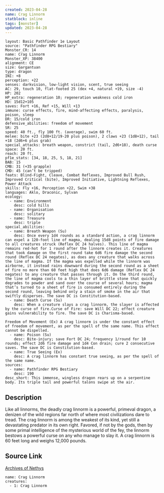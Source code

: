 ```yaml
---
created: 2023-04-28
name: Crag Linnorm
statblock: inline
tags: [monster]
updated: 2023-04-28
---
```

```statblock
layout: Basic Pathfinder 1e Layout
source: "Pathfinder RPG Bestiary"
Monster_CR: 14
name: Crag Linnorm
Monster_XP: 38400
alignment: CE
size: Gargantuan
type: dragon
INI: +8
perception: +22
senses: darkvision, low-light vision, scent, true seeing
AC: 29, touch 10, flat-footed 25 (dex +4, natural +19, size -4)
HP: 202
HP_extra: regeneration 10; regeneration weakness cold iron
HD: 15d12+105
saves: Fort +16, Ref +15, Will +13
immune: curse effects, fire, mind-affecting effects, paralysis, poison, sleep
DR: 15/cold iron
defensive_abilities: freedom of movement
SR: 25
speed: 40 ft., fly 100 ft. (average), swim 60 ft.
melee: bite +23 (2d8+12/19-20 plus poison), 2 claws +23 (1d8+12), tail +18 (2d6+6 plus grab)
special_attacks: breath weapon, constrict (tail, 2d6+18), death curse
space: 20 ft.
reach: 20 ft.
pf1e_stats: [34, 18, 25, 5, 18, 21]
BAB: 15
CMB: 31 (+35 grapple)
CMD: 45 (can’t be tripped)
feats: Blind-Fight, Cleave, Combat Reflexes, Improved Bull Rush, Improved Critical (bite), Improved Initiative, Lightning Reflexes, Power Attack
skills: Fly +16, Perception +22, Swim +38
languages: Aklo, Draconic, Sylvan
ecology:
  - name: Environment
    desc: cold hills
  - name: Organisation
    desc: solitary
  - name: Treasure
    desc: triple
special_abilities:
  - name: Breath Weapon (Su)
    desc: Once every 1d4 rounds as a standard action, a crag linnorm can expel a 120-foot line of magma, dealing 15d8 points of fire damage to all creatures struck (Reflex DC 24 halves). This line of magma remains red-hot for 1 round after the linnorm creates it. Creatures that took damage on the first round take 6d6 fire damage the second round (Reflex DC 24 negates), as does any creature that walks across the line of magma. If the magma was expelled while the linnorm was airborne, it instead rains downward during the second round as a sheet of fire no more than 60 feet high that does 6d6 damage (Reflex DC 24 negates) to any creature that passes through it. On the third round, the line of magma cools to a thin layer of brittle stone that quickly degrades to powder and sand over the course of several hours; magma that’s turned to a sheet of fire is consumed entirely during the second round, leaving behind only a stain of smoke in the air that swiftly disperses. The save DC is Constitution-based.
  - name: Death Curse (Su)
    desc: When a creature slays a crag linnorm, the slayer is affected by the curse of fire.Curse of Fire: save Will DC 22; effect creature gains vulnerability to fire. The save DC is Charisma-based.

Freedom of Movement (Ex) A crag linnorm is under the constant effect of freedom of movement, as per the spell of the same name. This effect cannot be dispelled.
  - name: Poison (Su)
    desc: Bite-injury; save Fort DC 24; frequency 1/round for 10 rounds; effect 2d6 fire damage and 1d4 Con drain; cure 2 consecutive saves. The save DC is Constitution-based.
  - name: True Seeing (Ex)
    desc: A crag linnorm has constant true seeing, as per the spell of the same name.
sources:
  - name: Pathfinder RPG Bestiary
    desc: 190
desc_short: This immense, wingless dragon rears up on a serpentine body. Its triple tail and powerful talons swipe at the air.
```
## Description
Like all linnorms, the deadly crag linnorm is a powerful, primeval dragon, a denizen of the wild regions far north of where most civilizations dare to tread. The crag linnorm is among the weakest of its kind, yet still a devastating predator in its own right. Favored, if not by the gods, then by some primal intelligence of the mysterious world of the fey, the linnorm bestows a powerful curse on any who manage to slay it. A crag linnorm is 60 feet long and weighs 12,000 pounds.
## Source Link
[Archives of Nethys](https://aonprd.com/MonsterDisplay.aspx?ItemName=Crag%20Linnorm)
```encounter-table
name: Crag Linnorm
creatures:
  - 1: Crag Linnorm
```
